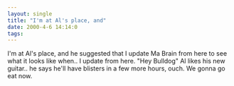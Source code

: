 ```yaml
---
layout: single
title: "I'm at Al's place, and"
date: 2000-4-6 14:14:0
tags: 
---
```


I'm at Al's place, and he suggested that I update Ma Brain from here to see what it looks like when.. I update from here. "Hey Bulldog" Al likes his new guitar.. he says he'll have blisters in a few more hours, ouch. We gonna go eat now.

